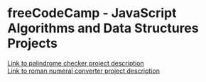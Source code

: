 # freeCodeCamp - JavaScript Algorithms and Data Structures Projects
[Link to palindrome checker project description](https://www.freecodecamp.org/learn/javascript-algorithms-and-data-structures/javascript-algorithms-and-data-structures-projects/palindrome-checker)\
[Link to roman numeral converter project description](https://www.freecodecamp.org/learn/javascript-algorithms-and-data-structures/javascript-algorithms-and-data-structures-projects/roman-numeral-converter)